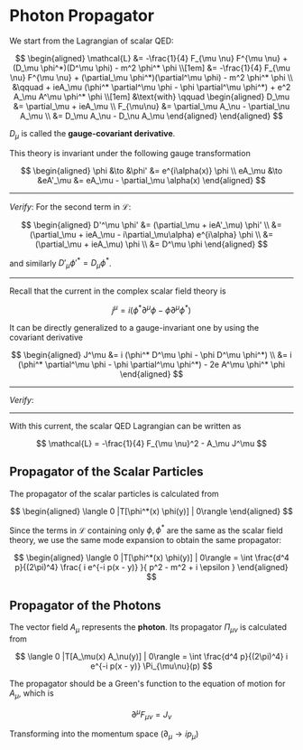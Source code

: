 # Photon Propagator

We start from the Lagrangian of scalar QED:

$$
\begin{aligned}
    \mathcal{L} 
    &= -\frac{1}{4} F_{\mu \nu} F^{\mu \nu}
    + (D_\mu \phi^*)(D^\mu \phi) - m^2 \phi^* \phi
    \\[1em]
    &= -\frac{1}{4} F_{\mu \nu} F^{\mu \nu}
    + (\partial_\mu \phi^*)(\partial^\mu \phi)
    - m^2 \phi^* \phi
    \\ &\qquad
    + ieA_\mu (\phi^* \partial^\mu \phi - \phi \partial^\mu \phi^*)
    + e^2 A_\mu A^\mu \phi^* \phi
    \\[1em]
    &\text{with} \qquad
    \begin{aligned}
        D_\mu &= \partial_\mu + ieA_\mu
        \\
        F_{\mu\nu} &= \partial_\mu A_\nu - \partial_\nu A_\mu
        \\
        &= D_\mu A_\nu - D_\nu A_\mu
    \end{aligned}
\end{aligned}
$$

$D_\mu$ is called the **gauge-covariant derivative**.

This theory is invariant under the following gauge transformation

$$
\begin{aligned}
    \phi &\to &\phi' &= e^{i\alpha(x)} \phi
    \\
    eA_\mu &\to &eA'_\mu &= eA_\mu - \partial_\mu \alpha(x)
\end{aligned}
$$

----

*Verify*: For the second term in $\mathcal{L}$: 

$$
\begin{aligned}
    D'^\mu \phi'
    &= (\partial_\mu + ieA'_\mu) \phi'
    \\
    &= (\partial_\mu + ieA_\mu - i\partial_\mu\alpha)
    e^{i\alpha} \phi
    \\
    &= (\partial_\mu + ieA_\mu) \phi
    \\
    &= D^\mu \phi
\end{aligned}
$$

and similarly $D'_\mu \phi'^* = D_\mu \phi^*$. 

----

Recall that the current in the complex scalar field theory is

$$
j^\mu = i (\phi^* \partial^\mu \phi - \phi \partial^\mu \phi^*)
$$

It can be directly generalized to a gauge-invariant one by using the covariant derivative

$$
\begin{aligned}
    J^\mu &= i (\phi^* D^\mu \phi - \phi D^\mu \phi^*)
    \\
    &= i (\phi^* \partial^\mu \phi - \phi \partial^\mu \phi^*)
    - 2e A^\mu \phi^* \phi
\end{aligned}
$$

----

*Verify*:

----

With this current, the scalar QED Lagrangian can be written as

$$
\mathcal{L} = -\frac{1}{4} F_{\mu \nu}^2 - A_\mu J^\mu
$$

## Propagator of the Scalar Particles

The propagator of the scalar particles is calculated from

$$
\begin{aligned}
    \langle 0 |T[\phi^*(x) \phi(y)] | 0\rangle
\end{aligned}
$$

Since the terms in $\mathcal{L}$ containing only $\phi, \phi^*$ are the same as the scalar field theory, we use the same mode expansion to obtain the same propagator:

$$
\begin{aligned}
    \langle 0 |T[\phi^*(x) \phi(y)] | 0\rangle
    = \int \frac{d^4 p}{(2\pi)^4}
    \frac{
        i e^{-i p(x - y)}
    }{
        p^2 - m^2 + i \epsilon
    }
\end{aligned}
$$

## Propagator of the Photons

The vector field $A_\mu$ represents the **photon**. Its propagator $\Pi_{\mu\nu}$ is calculated from

$$
\langle 0 |T[A_\mu(x) A_\nu(y)] | 0\rangle
= \int \frac{d^4 p}{(2\pi)^4}
i e^{-i p(x - y)}
\Pi_{\mu\nu}(p)
$$

The propagator should be a Green's function to the equation of motion for $A_\mu$, which is

$$
\partial^\mu F_{\mu \nu} = J_\nu
$$

Transforming into the momentum space $(\partial_\mu \to i p_\mu)$
